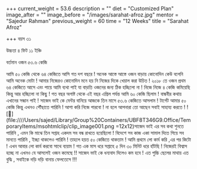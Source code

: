 +++
current_weight = 53.6
description = ""
diet = "Customized Plan"
image_after = ""
image_before = "/images/sarahat-afroz.jpg"
mentor = "Sajedur Rahman"
previous_weight = 60
time = "12 Weeks"
title = "Sarahat Afroz"

+++
বয়স ৩১

উচ্চতা ৪ ফিট ১১ ইঞ্চি

বর্তমান ওজন ৫৩.৬ কেজি

আমি ৫০ কেজি থেকে ৬৪ কেজিতে আসি গত দশ বছরে ! অনেক আস্তে আস্তে ওজন বাড়ায় কোনোদিন কেউ বলেনি আমি অনেক মোটা ! আমার নিজেরও কোনোদিন মনে হয় নি নিজের দিকে খেয়াল করা উচিত ! ২০১৮ তে ওজন প্রথম ৬৪ কেজিতে আসে এবং পায়ে আমি ব্যথা পাই যা বাড়তি ওজনের জন্য ঠিক হচ্ছিলো না ! নিজে নিজে ৪ কেজি কমিয়েছি কিন্তু আর হচ্ছিলো না কিছু ! গত বছর অগাষ্ট থেকে এই বছর এপ্রিল পর্যন্ত আমি ৬০ কেজি ছিলাম ! বান্ধবীর কথায় এখানের সন্ধান পাই ! সাজেদ ভাই কে মেন্টর বানিয়ে আজকে তিন মাসে ৫৩.৬ কেজিতে আসলাম ! টার্গেট আমার ৫০ কেজি কিন্তু এখনও পৌঁছাতে পারিনি ! আশা করি নিজে পারবো ! না হলে আপনারা তো আছেন সবাই সাহায্য করতে ! ![🙂](file:////Users/sajed/Library/Group%20Containers/UBF8T346G9.Office/TemporaryItems/msohtmlclip/clip_image001.png =12x12)সাজেদ ভাই এর সব কথা শুনতে পারিনি , এমন কি মাঝে তিন সপ্তাহ একদম সব বন্ধ রাখতে হয়েছিলো ! বিদেশে সব কাজ একা সামাল দিতে গিয়ে সব মানতে পারিনি , ইচ্ছা থাকলেও পারিনি ! তাহলে হয়ত ৫০ কেজিতে থাকতাম ! আমি প্রথমে লো কার্ব করি ,এর পর কিটো ! এখন আবার লো কার্ব করবো সাথে ব্যয়াম ! গত এক মাস ধরে সপ্তাহে ৫ দিন ৩০ মিনিট ধরে হাঁটছি ! নিজেরই বিশ্বাস হচ্ছে না এখনও যে আসলেই ওজন কমেছে !! সাজেদ ভাই কে ধন্যবাদ দিলেও কম হবে ! এত পুচ্চি ছেলের মাথায় এত বুদ্ধি , সবাইকে দড়ি দড়ি বানায় ফেলতেসে !!!